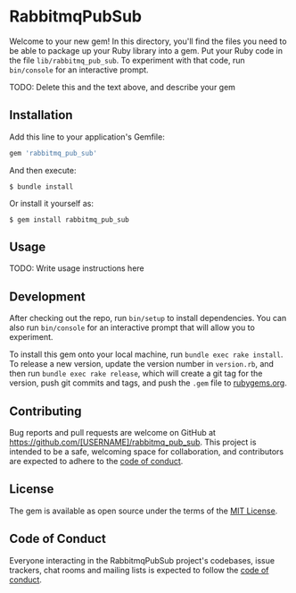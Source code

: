 # RabbitmqPubSub

Welcome to your new gem! In this directory, you'll find the files you need to be able to package up your Ruby library into a gem. Put your Ruby code in the file `lib/rabbitmq_pub_sub`. To experiment with that code, run `bin/console` for an interactive prompt.

TODO: Delete this and the text above, and describe your gem

## Installation

Add this line to your application's Gemfile:

```ruby
gem 'rabbitmq_pub_sub'
```

And then execute:

    $ bundle install

Or install it yourself as:

    $ gem install rabbitmq_pub_sub

## Usage

TODO: Write usage instructions here

## Development

After checking out the repo, run `bin/setup` to install dependencies. You can also run `bin/console` for an interactive prompt that will allow you to experiment.

To install this gem onto your local machine, run `bundle exec rake install`. To release a new version, update the version number in `version.rb`, and then run `bundle exec rake release`, which will create a git tag for the version, push git commits and tags, and push the `.gem` file to [rubygems.org](https://rubygems.org).

## Contributing

Bug reports and pull requests are welcome on GitHub at https://github.com/[USERNAME]/rabbitmq_pub_sub. This project is intended to be a safe, welcoming space for collaboration, and contributors are expected to adhere to the [code of conduct](https://github.com/[USERNAME]/rabbitmq_pub_sub/blob/master/CODE_OF_CONDUCT.md).


## License

The gem is available as open source under the terms of the [MIT License](https://opensource.org/licenses/MIT).

## Code of Conduct

Everyone interacting in the RabbitmqPubSub project's codebases, issue trackers, chat rooms and mailing lists is expected to follow the [code of conduct](https://github.com/[USERNAME]/rabbitmq_pub_sub/blob/master/CODE_OF_CONDUCT.md).
